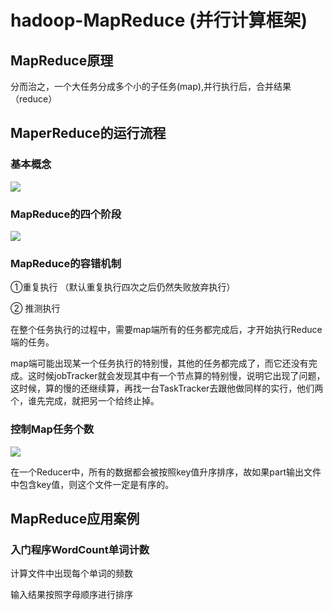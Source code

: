 # hadoop-MapReduce (并行计算框架)

## MapReduce原理 

分而治之，一个大任务分成多个小的子任务(map),并行执行后，合并结果（reduce）

## MaperReduce的运行流程 

### 基本概念

![](https://shirukai.gitee.io/images/201711271304_825.png)

### MapReduce的四个阶段

![](https://shirukai.gitee.io/images/201711271305_812.png)





### MapReduce的容错机制 

①重复执行 （默认重复执行四次之后仍然失败放弃执行）

② 推测执行 

在整个任务执行的过程中，需要map端所有的任务都完成后，才开始执行Reduce端的任务。

map端可能出现某一个任务执行的特别慢，其他的任务都完成了，而它还没有完成。这时候jobTracker就会发现其中有一个节点算的特别慢，说明它出现了问题，这时候，算的慢的还继续算，再找一台TaskTracker去跟他做同样的实行，他们两个，谁先完成，就把另一个给终止掉。

### 控制Map任务个数

![](https://shirukai.gitee.io/images/201711271309_82.png)



在一个Reducer中，所有的数据都会被按照key值升序排序，故如果part输出文件中包含key值，则这个文件一定是有序的。

## MapReduce应用案例 

### 入门程序WordCount单词计数 

计算文件中出现每个单词的频数

输入结果按照字母顺序进行排序

